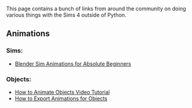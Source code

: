 This page contains a bunch of links from around the community on doing various things with the Sims 4 outside of Python.

## Animations
### Sims:
- [Blender Sim Animations for Absolute Beginners](http://sims4studio.com/thread/466/blender-create-sims-absolute-beginners)

### Objects:
- [How to Animate Objects Video Tutorial](http://sims4studio.com/thread/10614/animate-objects-video-tutorial)
- [How to Export Animations for Objects](http://sims4studio.com/thread/19452/tutorial-export-animation-objects-sims)
